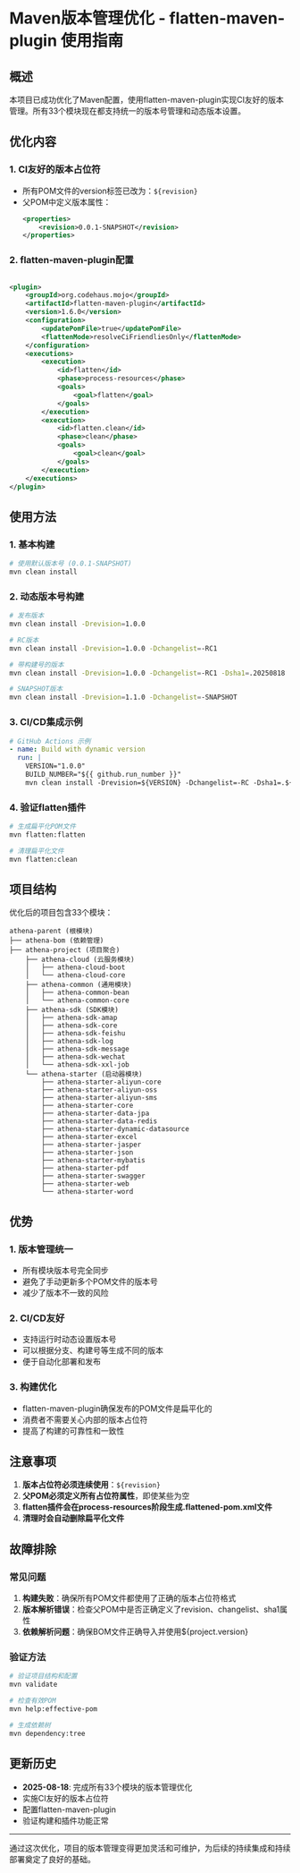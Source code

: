 # Maven版本管理优化 - flatten-maven-plugin 使用指南

## 概述

本项目已成功优化了Maven配置，使用flatten-maven-plugin实现CI友好的版本管理。所有33个模块现在都支持统一的版本号管理和动态版本设置。

## 优化内容

### 1. CI友好的版本占位符

- 所有POM文件的version标签已改为：`${revision}`
- 父POM中定义版本属性：
  ```xml
  <properties>
      <revision>0.0.1-SNAPSHOT</revision>
  </properties>
  ```

### 2. flatten-maven-plugin配置

```xml

<plugin>
    <groupId>org.codehaus.mojo</groupId>
    <artifactId>flatten-maven-plugin</artifactId>
    <version>1.6.0</version>
    <configuration>
        <updatePomFile>true</updatePomFile>
        <flattenMode>resolveCiFriendliesOnly</flattenMode>
    </configuration>
    <executions>
        <execution>
            <id>flatten</id>
            <phase>process-resources</phase>
            <goals>
                <goal>flatten</goal>
            </goals>
        </execution>
        <execution>
            <id>flatten.clean</id>
            <phase>clean</phase>
            <goals>
                <goal>clean</goal>
            </goals>
        </execution>
    </executions>
</plugin>
```

## 使用方法

### 1. 基本构建

```bash
# 使用默认版本号 (0.0.1-SNAPSHOT)
mvn clean install
```

### 2. 动态版本号构建

```bash
# 发布版本
mvn clean install -Drevision=1.0.0

# RC版本
mvn clean install -Drevision=1.0.0 -Dchangelist=-RC1

# 带构建号的版本
mvn clean install -Drevision=1.0.0 -Dchangelist=-RC1 -Dsha1=.20250818

# SNAPSHOT版本
mvn clean install -Drevision=1.1.0 -Dchangelist=-SNAPSHOT
```

### 3. CI/CD集成示例

```yaml
# GitHub Actions 示例
- name: Build with dynamic version
  run: |
    VERSION="1.0.0"
    BUILD_NUMBER="${{ github.run_number }}"
    mvn clean install -Drevision=${VERSION} -Dchangelist=-RC -Dsha1=.${BUILD_NUMBER}
```

### 4. 验证flatten插件

```bash
# 生成扁平化POM文件
mvn flatten:flatten

# 清理扁平化文件
mvn flatten:clean
```

## 项目结构

优化后的项目包含33个模块：

```
athena-parent (根模块)
├── athena-bom (依赖管理)
├── athena-project (项目聚合)
    ├── athena-cloud (云服务模块)
    │   ├── athena-cloud-boot
    │   └── athena-cloud-core
    ├── athena-common (通用模块)
    │   ├── athena-common-bean
    │   └── athena-common-core
    ├── athena-sdk (SDK模块)
    │   ├── athena-sdk-amap
    │   ├── athena-sdk-core
    │   ├── athena-sdk-feishu
    │   ├── athena-sdk-log
    │   ├── athena-sdk-message
    │   ├── athena-sdk-wechat
    │   └── athena-sdk-xxl-job
    └── athena-starter (启动器模块)
        ├── athena-starter-aliyun-core
        ├── athena-starter-aliyun-oss
        ├── athena-starter-aliyun-sms
        ├── athena-starter-core
        ├── athena-starter-data-jpa
        ├── athena-starter-data-redis
        ├── athena-starter-dynamic-datasource
        ├── athena-starter-excel
        ├── athena-starter-jasper
        ├── athena-starter-json
        ├── athena-starter-mybatis
        ├── athena-starter-pdf
        ├── athena-starter-swagger
        ├── athena-starter-web
        └── athena-starter-word
```

## 优势

### 1. 版本管理统一

- 所有模块版本号完全同步
- 避免了手动更新多个POM文件的版本号
- 减少了版本不一致的风险

### 2. CI/CD友好

- 支持运行时动态设置版本号
- 可以根据分支、构建号等生成不同的版本
- 便于自动化部署和发布

### 3. 构建优化

- flatten-maven-plugin确保发布的POM文件是扁平化的
- 消费者不需要关心内部的版本占位符
- 提高了构建的可靠性和一致性

## 注意事项

1. **版本占位符必须连续使用**：`${revision}`
2. **父POM必须定义所有占位符属性**，即使某些为空
3. **flatten插件会在process-resources阶段生成.flattened-pom.xml文件**
4. **清理时会自动删除扁平化文件**

## 故障排除

### 常见问题

1. **构建失败**：确保所有POM文件都使用了正确的版本占位符格式
2. **版本解析错误**：检查父POM中是否正确定义了revision、changelist、sha1属性
3. **依赖解析问题**：确保BOM文件正确导入并使用${project.version}

### 验证方法

```bash
# 验证项目结构和配置
mvn validate

# 检查有效POM
mvn help:effective-pom

# 生成依赖树
mvn dependency:tree
```

## 更新历史

- **2025-08-18**: 完成所有33个模块的版本管理优化
- 实施CI友好的版本占位符
- 配置flatten-maven-plugin
- 验证构建和插件功能正常

---

通过这次优化，项目的版本管理变得更加灵活和可维护，为后续的持续集成和持续部署奠定了良好的基础。
